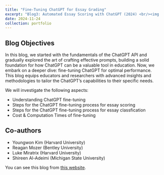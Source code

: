 ```yaml
---
title: "Fine-Tuning ChatGPT for Essay Grading"
excerpt: "Blog3: Automated Essay Scoring with ChatGPT (2024) <br/><img src='/portfolio/images/fine-tuning.png'>"
date: 2024-11-24
collection: portfolio
---
```


Blog Objectives
-----
In this blog, we started with the fundamentals of the ChatGPT API and gradually explored the art of crafting effective prompts, building a solid foundation for how ChatGPT can be a valuable tool in education. Now, we embark on a deeper dive: fine-tuning ChatGPT for optimal performance. This blog equips educators and researchers with advanced insights and methodologies to tailor the ChatGPT’s capabilities to their specific needs.

We will investigate the following aspects:

* Understanding ChatGPT fine-tuning
* Steps for the ChatGPT fine-tuning process for essay scoring
* Steps for the ChatGPT fine-tuning process for essay classfication
* Cost & Computation Times of fine-tuning


Co-authors
-----
- Youngwon Kim (Harvard University)
- Reagan Mozer (Bentley University)
- Luke Miratrix (Harvard University)
- Shireen Al-Adeimi (Michigan State University)

You can see this blog from [this website](https://cares-blog.gse.harvard.edu/post/fine-tuning/).
